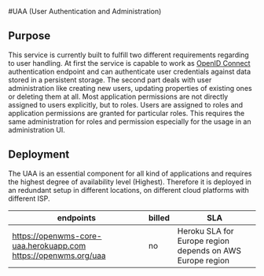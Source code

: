 #UAA (User Authentication and Administration)

## Purpose
This service is currently built to fulfill two different requirements regarding to user handling.
At first the service is capable to work as [OpenID Connect](http://openid.net/connect) authentication endpoint and can
authenticate user credentials against data stored in a persistent storage.
The second part deals with user administration like creating new users, updating properties 
of existing ones or deleting them at all. Most application permissions are not directly 
assigned to users explicitly, but to roles. Users are assigned to roles and application
permissions are granted for particular roles. This requires the same administration for 
roles and permission especially for the usage in an administration UI.

## Deployment

The UAA is an essential component for all kind of applications and requires the highest
degree of availability level (Highest). Therefore it is deployed in an redundant setup
in different locations, on different cloud platforms with different ISP.

| endpoints | billed | SLA |
| --------- | ------ | --- |
| https://openwms-core-uaa.herokuapp.com https://openwms.org/uaa | no | Heroku SLA for Europe region depends on AWS Europe region |

